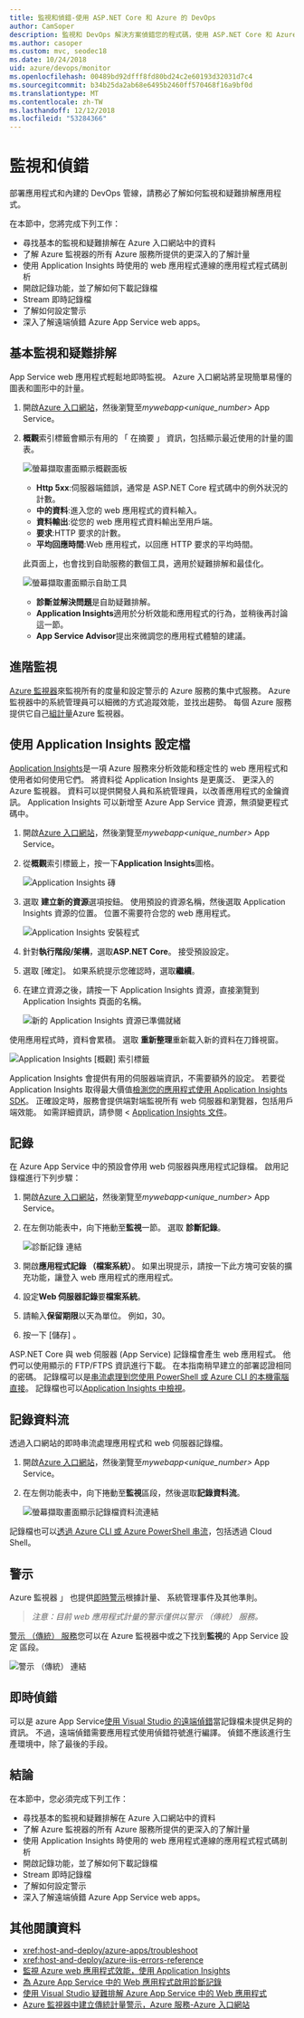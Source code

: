 ```yaml
---
title: 監視和偵錯-使用 ASP.NET Core 和 Azure 的 DevOps
author: CamSoper
description: 監視和 DevOps 解決方案偵錯您的程式碼，使用 ASP.NET Core 和 Azure
ms.author: casoper
ms.custom: mvc, seodec18
ms.date: 10/24/2018
uid: azure/devops/monitor
ms.openlocfilehash: 00489bd92dfff8fd80bd24c2e60193d32031d7c4
ms.sourcegitcommit: b34b25da2ab68e6495b2460ff570468f16a9bf0d
ms.translationtype: MT
ms.contentlocale: zh-TW
ms.lasthandoff: 12/12/2018
ms.locfileid: "53284366"
---
```

# <a name="monitor-and-debug"></a>監視和偵錯

部署應用程式和內建的 DevOps 管線，請務必了解如何監視和疑難排解應用程式。

在本節中，您將完成下列工作：

* 尋找基本的監視和疑難排解在 Azure 入口網站中的資料
* 了解 Azure 監視器的所有 Azure 服務所提供的更深入的了解計量
* 使用 Application Insights 時使用的 web 應用程式連線的應用程式程式碼剖析
* 開啟記錄功能，並了解如何下載記錄檔
* Stream 即時記錄檔
* 了解如何設定警示
* 深入了解遠端偵錯 Azure App Service web apps。

## <a name="basic-monitoring-and-troubleshooting"></a>基本監視和疑難排解

App Service web 應用程式輕鬆地即時監視。 Azure 入口網站將呈現簡單易懂的圖表和圖形中的計量。

1. 開啟[Azure 入口網站](https://portal.azure.com)，然後瀏覽至*mywebapp\<unique_number\>*  App Service。

1. **概觀**索引標籤會顯示有用的 「 在摘要 」 資訊，包括顯示最近使用的計量的圖表。

    ![螢幕擷取畫面顯示概觀面板](./media/monitoring/overview.png)

    * **Http 5xx**:伺服器端錯誤，通常是 ASP.NET Core 程式碼中的例外狀況的計數。
    * **中的資料**:進入您的 web 應用程式的資料輸入。
    * **資料輸出**:從您的 web 應用程式資料輸出至用戶端。
    * **要求**:HTTP 要求的計數。
    * **平均回應時間**:Web 應用程式，以回應 HTTP 要求的平均時間。

    此頁面上，也會找到自助服務的數個工具，適用於疑難排解和最佳化。

    ![螢幕擷取畫面顯示自助工具](./media/monitoring/wizards.png)

    * **診斷並解決問題**是自助疑難排解。
    * **Application Insights**適用於分析效能和應用程式的行為，並稍後再討論這一節。
    * **App Service Advisor**提出來微調您的應用程式體驗的建議。

## <a name="advanced-monitoring"></a>進階監視

[Azure 監視器](/azure/monitoring-and-diagnostics/)來監視所有的度量和設定警示的 Azure 服務的集中式服務。 Azure 監視器中的系統管理員可以細微的方式追蹤效能，並找出趨勢。 每個 Azure 服務提供它自己[組計量](/azure/monitoring-and-diagnostics/monitoring-supported-metrics#microsoftwebsites-excluding-functions)Azure 監視器。

## <a name="profile-with-application-insights"></a>使用 Application Insights 設定檔

[Application Insights](/azure/application-insights/app-insights-overview)是一項 Azure 服務來分析效能和穩定性的 web 應用程式和使用者如何使用它們。 將資料從 Application Insights 是更廣泛、 更深入的 Azure 監視器。 資料可以提供開發人員和系統管理員，以改善應用程式的金鑰資訊。 Application Insights 可以新增至 Azure App Service 資源，無須變更程式碼中。

1. 開啟[Azure 入口網站](https://portal.azure.com)，然後瀏覽至*mywebapp\<unique_number\>*  App Service。
1. 從**概觀**索引標籤上，按一下**Application Insights**圖格。

    ![Application Insights 磚](./media/monitoring/app-insights.png)

1. 選取 **建立新的資源**選項按鈕。 使用預設的資源名稱，然後選取 Application Insights 資源的位置。 位置不需要符合您的 web 應用程式。

    ![Application Insights 安裝程式](./media/monitoring/new-app-insights.png)

1. 針對**執行階段/架構**，選取**ASP.NET Core**。 接受預設設定。
1. 選取 [確定]。 如果系統提示您確認時，選取**繼續**。
1. 在建立資源之後，請按一下 Application Insights 資源，直接瀏覽到 Application Insights 頁面的名稱。

    ![新的 Application Insights 資源已準備就緒](./media/monitoring/new-app-insights-done.png)

使用應用程式時，資料會累積。 選取 **重新整理**重新載入新的資料在刀鋒視窗。

![Application Insights [概觀] 索引標籤](./media/monitoring/app-insights-overview.png)

Application Insights 會提供有用的伺服器端資訊，不需要額外的設定。 若要從 Application Insights 取得最大價值[檢測您的應用程式使用 Application Insights SDK](/azure/application-insights/app-insights-asp-net-core)。 正確設定時，服務會提供端對端監視所有 web 伺服器和瀏覽器，包括用戶端效能。 如需詳細資訊，請參閱 < [Application Insights 文件](/azure/application-insights/app-insights-overview)。

## <a name="logging"></a>記錄

在 Azure App Service 中的預設會停用 web 伺服器與應用程式記錄檔。 啟用記錄檔進行下列步驟：

1. 開啟[Azure 入口網站](https://portal.azure.com)，然後瀏覽至*mywebapp\<unique_number\>*  App Service。
1. 在左側功能表中，向下捲動至**監視**一節。 選取 **診斷記錄**。

    ![診斷記錄 連結](./media/monitoring/logging.png)

1. 開啟**應用程式記錄 （檔案系統）**。 如果出現提示，請按一下此方塊可安裝的擴充功能，讓登入 web 應用程式的應用程式。
1. 設定**Web 伺服器記錄**要**檔案系統**。
1. 請輸入**保留期限**以天為單位。 例如，30。
1. 按一下 [儲存] 。

ASP.NET Core 與 web 伺服器 (App Service) 記錄檔會產生 web 應用程式。 他們可以使用顯示的 FTP/FTPS 資訊進行下載。 在本指南稍早建立的部署認證相同的密碼。 記錄檔可以是[串流處理到您使用 PowerShell 或 Azure CLI 的本機電腦直接](/azure/app-service/web-sites-enable-diagnostic-log#download)。 記錄檔也可以[Application Insights 中檢視](/azure/app-service/web-sites-enable-diagnostic-log#how-to-view-logs-in-application-insights)。

## <a name="log-streaming"></a>記錄資料流

透過入口網站的即時串流處理應用程式和 web 伺服器記錄檔。

1. 開啟[Azure 入口網站](https://portal.azure.com)，然後瀏覽至*mywebapp\<unique_number\>*  App Service。
1. 在左側功能表中，向下捲動至**監視**區段，然後選取**記錄資料流**。

    ![螢幕擷取畫面顯示記錄檔資料流連結](./media/monitoring/log-stream.png)

記錄檔也可以[透過 Azure CLI 或 Azure PowerShell 串流](/azure/app-service/web-sites-enable-diagnostic-log#streamlogs)，包括透過 Cloud Shell。

## <a name="alerts"></a>警示

Azure 監視器 」 也提供[即時警示](/azure/monitoring-and-diagnostics/insights-alerts-portal)根據計量、 系統管理事件及其他準則。

> *注意：目前 web 應用程式計量的警示僅供以警示 （傳統） 服務。*

[警示 （傳統） 服務](/azure/monitoring-and-diagnostics/monitor-quick-resource-metric-alert-portal)您可以在 Azure 監視器中或之下找到**監視**的 App Service 設定 區段。

![警示 （傳統） 連結](./media/monitoring/alerts.png)

## <a name="live-debugging"></a>即時偵錯

可以是 azure App Service[使用 Visual Studio 的遠端偵錯](/azure/app-service/web-sites-dotnet-troubleshoot-visual-studio#remotedebug)當記錄檔未提供足夠的資訊。 不過，遠端偵錯需要應用程式使用偵錯符號進行編譯。 偵錯不應該進行生產環境中，除了最後的手段。

## <a name="conclusion"></a>結論

在本節中，您必須完成下列工作：

* 尋找基本的監視和疑難排解在 Azure 入口網站中的資料
* 了解 Azure 監視器的所有 Azure 服務所提供的更深入的了解計量
* 使用 Application Insights 時使用的 web 應用程式連線的應用程式程式碼剖析
* 開啟記錄功能，並了解如何下載記錄檔
* Stream 即時記錄檔
* 了解如何設定警示
* 深入了解遠端偵錯 Azure App Service web apps。

## <a name="additional-reading"></a>其他閱讀資料

* <xref:host-and-deploy/azure-apps/troubleshoot>
* <xref:host-and-deploy/azure-iis-errors-reference>
* [監視 Azure web 應用程式效能，使用 Application Insights](/azure/application-insights/app-insights-azure-web-apps)
* [為 Azure App Service 中的 Web 應用程式啟用診斷記錄](/azure/app-service/web-sites-enable-diagnostic-log)
* [使用 Visual Studio 疑難排解 Azure App Service 中的 Web 應用程式](/azure/app-service/web-sites-dotnet-troubleshoot-visual-studio)
* [Azure 監視器中建立傳統計量警示，Azure 服務-Azure 入口網站](/azure/monitoring-and-diagnostics/insights-alerts-portal)
